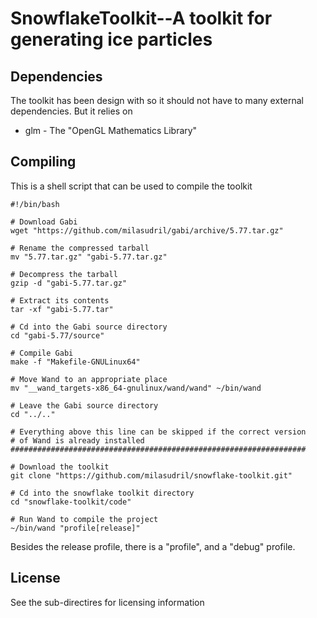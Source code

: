 SnowflakeToolkit--A toolkit for generating ice particles
========================================================

Dependencies
------------
The toolkit has been design with so it should not have to many external
dependencies. But it relies on

 * glm - The "OpenGL Mathematics Library"

Compiling
--------------
This is a shell script that can be used to compile the toolkit

    #!/bin/bash

    # Download Gabi
    wget "https://github.com/milasudril/gabi/archive/5.77.tar.gz"

    # Rename the compressed tarball
    mv "5.77.tar.gz" "gabi-5.77.tar.gz"

    # Decompress the tarball
    gzip -d "gabi-5.77.tar.gz"

    # Extract its contents
    tar -xf "gabi-5.77.tar"

    # Cd into the Gabi source directory
    cd "gabi-5.77/source"

    # Compile Gabi
    make -f "Makefile-GNULinux64"

    # Move Wand to an appropriate place
    mv "__wand_targets-x86_64-gnulinux/wand/wand" ~/bin/wand

    # Leave the Gabi source directory
    cd "../.."

    # Everything above this line can be skipped if the correct version
    # of Wand is already installed
    ##################################################################

    # Download the toolkit
    git clone "https://github.com/milasudril/snowflake-toolkit.git"

    # Cd into the snowflake toolkit directory
    cd "snowflake-toolkit/code"

    # Run Wand to compile the project
    ~/bin/wand "profile[release]"

Besides the release profile, there is a "profile", and a "debug" profile.

License
-------
See the sub-directires for licensing information
